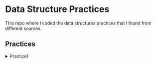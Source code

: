 # Data Structure Practices
This repo where I coded the data structures practices that I found from different sources.

## Practices
<details>
<summary>Practice1</summary>
<br>
Problem: Write an efficient algorithm to check if two binary trees are identical or not. Two binary trees are identical if they have identical structure and their contents are also the same.
[Solution]: https://github.com/melikeecev/data-structures-practices/blob/main/binary-tree/src/Main.java
</details>
